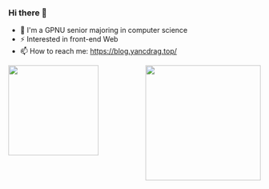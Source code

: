 ### Hi there 👋

<!-- **yangclnb/yangclnb** is a ✨ _special_ ✨ repository because its `README.md` (this file) appears on your GitHub profile. 

Here are some ideas to get you started: -->


<!-- - 🔭 I’m currently working on ... -->
<!-- - 🌱 I’m currently learning algorithm -->
<!-- - 👯 I’m looking to collaborate on ... -->
<!-- - 🤔 I’m looking for help with ...-->
<!-- - 💬 Ask me about ... -->
- 🌱 I'm a GPNU senior majoring in computer science
- ⚡ Interested in front-end Web
- 📫 How to reach me: https://blog.yancdrag.top/


<!-- [![Anurag's GitHub stats](https://github-readme-stats.vercel.app/api?username=yangclnb)](https://github.com/yangclnb) -->
<p align='left'>
  <a href="[https://github.com/AtmosphereMao](https://github.com/yangclnb)">
    <img height="180em" src="https://github-readme-stats.vercel.app/api?username=yangclnb" />
  </a>
  <img align='right' src="https://pic.imgdb.cn/item/6416b3e6a682492fcc882af9.png" width="230">
</p> 
